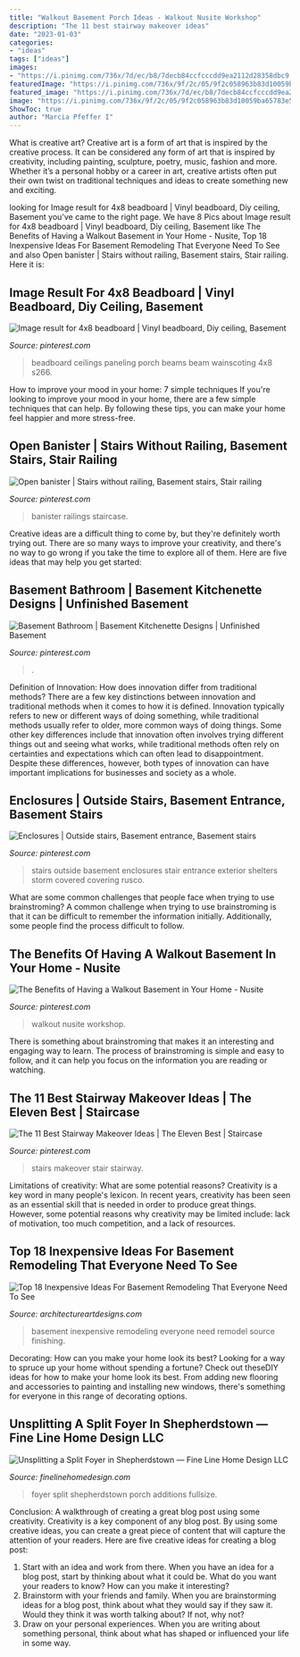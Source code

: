 ```yaml
---
title: "Walkout Basement Porch Ideas - Walkout Nusite Workshop"
description: "The 11 best stairway makeover ideas"
date: "2023-01-03"
categories:
- "ideas"
tags: ["ideas"]
images:
- "https://i.pinimg.com/736x/7d/ec/b8/7decb84ccfcccdd9ea2112d28358dbc9.jpg"
featuredImage: "https://i.pinimg.com/736x/9f/2c/05/9f2c058963b83d10059ba65783e54469--outside-stairs-storm-shelters.jpg"
featured_image: "https://i.pinimg.com/736x/7d/ec/b8/7decb84ccfcccdd9ea2112d28358dbc9.jpg"
image: "https://i.pinimg.com/736x/9f/2c/05/9f2c058963b83d10059ba65783e54469--outside-stairs-storm-shelters.jpg"
ShowToc: true
author: "Marcia Pfeffer I"
---
```



What is creative art?
Creative art is a form of art that is inspired by the creative process. It can be considered any form of art that is inspired by creativity, including painting, sculpture, poetry, music, fashion and more. Whether it’s a personal hobby or a career in art, creative artists often put their own twist on traditional techniques and ideas to create something new and exciting.

	

		
looking for Image result for 4x8 beadboard | Vinyl beadboard, Diy ceiling, Basement you've came to the right page. We have 8 Pics about Image result for 4x8 beadboard | Vinyl beadboard, Diy ceiling, Basement like The Benefits of Having a Walkout Basement in Your Home - Nusite, Top 18 Inexpensive Ideas For Basement Remodeling That Everyone Need To See and also Open banister | Stairs without railing, Basement stairs, Stair railing. Here it is:
		
    
## Image Result For 4x8 Beadboard | Vinyl Beadboard, Diy Ceiling, Basement

<img loading=lazy src="https://i.pinimg.com/736x/7d/ec/b8/7decb84ccfcccdd9ea2112d28358dbc9.jpg" onerror="this.onerror=null;this.src='https://tse4.mm.bing.net/th?id=OIP.NuNYD2TprgeinXT7rdryVwHaFi&amp;pid=15.1';" alt="Image result for 4x8 beadboard | Vinyl beadboard, Diy ceiling, Basement">

_Source: pinterest.com_

>beadboard ceilings paneling porch beams beam wainscoting 4x8 s266. 

	

How to improve your mood in your home: 7 simple techniques
If you're looking to improve your mood in your home, there are a few simple techniques that can help. By following these tips, you can make your home feel happier and more stress-free.

    
## Open Banister | Stairs Without Railing, Basement Stairs, Stair Railing

<img loading=lazy src="https://i.pinimg.com/736x/f9/74/c3/f974c3cce6b0ef74cad1e92c33efad43--banisters-stairs.jpg" onerror="this.onerror=null;this.src='https://tse2.mm.bing.net/th?id=OIP.0NY_VmKDlMZx8Rn2wsOhBAHaJ3&amp;pid=15.1';" alt="Open banister | Stairs without railing, Basement stairs, Stair railing">

_Source: pinterest.com_

>banister railings staircase. 

	

Creative ideas are a difficult thing to come by, but they're definitely worth trying out. There are so many ways to improve your creativity, and there's no way to go wrong if you take the time to explore all of them. Here are five ideas that may help you get started: 

    
## Basement Bathroom | Basement Kitchenette Designs | Unfinished Basement

<img loading=lazy src="https://i.pinimg.com/736x/28/5a/f6/285af64089cf344c0833ae67667abf9a.jpg" onerror="this.onerror=null;this.src='https://tse4.mm.bing.net/th?id=OIP.2jpjbKIx-r9hyvnVtWaNZQHaMt&amp;pid=15.1';" alt="Basement Bathroom | Basement Kitchenette Designs | Unfinished Basement">

_Source: pinterest.com_

>. 

	

Definition of Innovation: How does innovation differ from traditional methods?
There are a few key distinctions between innovation and traditional methods when it comes to how it is defined. Innovation typically refers to new or different ways of doing something, while traditional methods usually refer to older, more common ways of doing things. Some other key differences include that innovation often involves trying different things out and seeing what works, while traditional methods often rely on certainties and expectations which can often lead to disappointment. Despite these differences, however, both types of innovation can have important implications for businesses and society as a whole.

    
## Enclosures | Outside Stairs, Basement Entrance, Basement Stairs

<img loading=lazy src="https://i.pinimg.com/736x/9f/2c/05/9f2c058963b83d10059ba65783e54469--outside-stairs-storm-shelters.jpg" onerror="this.onerror=null;this.src='https://tse3.mm.bing.net/th?id=OIP.jKbyictkE4F9X1v3Kpx8lADhEs&amp;pid=15.1';" alt="Enclosures | Outside stairs, Basement entrance, Basement stairs">

_Source: pinterest.com_

>stairs outside basement enclosures stair entrance exterior shelters storm covered covering rusco. 

	

What are some common challenges that people face when trying to use brainstroming?
A common challenge when trying to use brainstroming is that it can be difficult to remember the information initially. Additionally, some people find the process difficult to follow.

    
## The Benefits Of Having A Walkout Basement In Your Home - Nusite

<img loading=lazy src="https://i.pinimg.com/736x/90/0a/22/900a223d8ae089bd119618c07817c243--walkout-basement-basement-designs.jpg" onerror="this.onerror=null;this.src='https://tse4.mm.bing.net/th?id=OIP.jCWk33NOjCBEteehfYJDnQHaEd&amp;pid=15.1';" alt="The Benefits of Having a Walkout Basement in Your Home - Nusite">

_Source: pinterest.com_

>walkout nusite workshop. 

	

There is something about brainstroming that makes it an interesting and engaging way to learn. The process of brainstroming is simple and easy to follow, and it can help you focus on the information you are reading or watching.

    
## The 11 Best Stairway Makeover Ideas | The Eleven Best | Staircase

<img loading=lazy src="https://i.pinimg.com/736x/43/c5/2f/43c52f223e17913731c842ae591cbf6e.jpg" onerror="this.onerror=null;this.src='https://tse4.mm.bing.net/th?id=OIP.Y-G2bdIVhmpdhYNBdh2SlgHaNA&amp;pid=15.1';" alt="The 11 Best Stairway Makeover Ideas | The Eleven Best | Staircase">

_Source: pinterest.com_

>stairs makeover stair stairway. 

	

Limitations of creativity: What are some potential reasons?
Creativity is a key word in many people's lexicon. In recent years, creativity has been seen as an essential skill that is needed in order to produce great things. However, some potential reasons why creativity may be limited include: lack of motivation, too much competition, and a lack of resources.

    
## Top 18 Inexpensive Ideas For Basement Remodeling That Everyone Need To See

<img loading=lazy src="http://www.architectureartdesigns.com/wp-content/uploads/2016/02/4-63-630x419.jpg" onerror="this.onerror=null;this.src='https://tse3.mm.bing.net/th?id=OIP.SadkAmBuZh34d1QMoXfo5gHaE7&amp;pid=15.1';" alt="Top 18 Inexpensive Ideas For Basement Remodeling That Everyone Need To See">

_Source: architectureartdesigns.com_

>basement inexpensive remodeling everyone need remodel source finishing. 

	

Decorating: How can you make your home look its best?
Looking for a way to spruce up your home without spending a fortune? Check out theseDIY ideas for how to make your home look its best. From adding new flooring and accessories to painting and installing new windows, there's something for everyone in this range of decorating options.

    
## Unsplitting A Split Foyer In Shepherdstown — Fine Line Home Design LLC

<img loading=lazy src="https://images.squarespace-cdn.com/content/v1/510ef689e4b0b7597745106d/1379709624364-VEIW10LIAPUKGT8QKZKT/ke17ZwdGBToddI8pDm48kK60W-ob1oA2Fm-j4E_9NQB7gQa3H78H3Y0txjaiv_0fDoOvxcdMmMKkDsyUqMSsMWxHk725yiiHCCLfrh8O1z4YTzHvnKhyp6Da-NYroOW3ZGjoBKy3azqku80C789l0kD6Ec8Uq9YczfrzwR7e2Mh5VMMOxnTbph8FXiclivDQnof69TlCeE0rAhj6HUpXkw/P1010371.JPG" onerror="this.onerror=null;this.src='https://tse1.mm.bing.net/th?id=OIP.ebw4RBfXFTKq6pJqbuKjIwHaJ3&amp;pid=15.1';" alt="Unsplitting a Split Foyer in Shepherdstown — Fine Line Home Design LLC">

_Source: finelinehomedesign.com_

>foyer split shepherdstown porch additions fullsize. 

	

Conclusion: A walkthrough of creating a great blog post using some creativity.
Creativity is a key component of any blog post. By using some creative ideas, you can create a great piece of content that will capture the attention of your readers. Here are five creative ideas for creating a blog post: 
1. Start with an idea and work from there. When you have an idea for a blog post, start by thinking about what it could be. What do you want your readers to know? How can you make it interesting? 
2. Brainstorm with your friends and family. When you are brainstorming ideas for a blog post, think about what they would say if they saw it. Would they think it was worth talking about? If not, why not? 
3. Draw on your personal experiences. When you are writing about something personal, think about what has shaped or influenced your life in some way.

